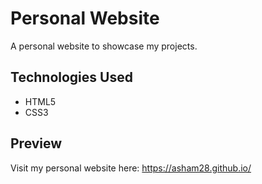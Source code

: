 # Personal Website
A personal website to showcase my projects. 

## Technologies Used
- HTML5
- CSS3 

## Preview
Visit my personal website here: https://asham28.github.io/ 
